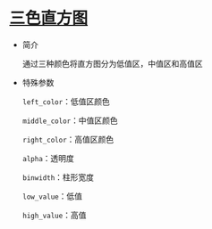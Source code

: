 # [三色直方图](/basic/tricolor-histogram)

- 简介

  通过三种颜色将直方图分为低值区，中值区和高值区

- 特殊参数

  `left_color`：低值区颜色

  `middle_color`：中值区颜色
  
  `right_color`：高值区颜色
  
  `alpha`：透明度
  
  `binwidth`：柱形宽度
  
  `low_value`：低值
  
  `high_value`：高值
